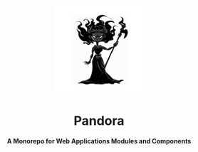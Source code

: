 
<div align="center">
    <img src="./logo.png" height="200" />
</div>
<div align="center">
    <h1>Pandora</h1>
    <h4>A Monorepo for Web Applications Modules and Components</h4>
</div>

